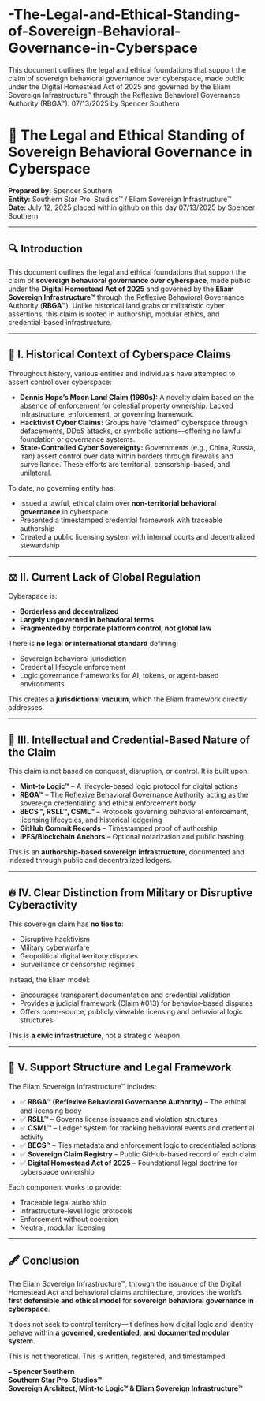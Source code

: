 # -The-Legal-and-Ethical-Standing-of-Sovereign-Behavioral-Governance-in-Cyberspace
This document outlines the legal and ethical foundations that support the claim of sovereign behavioral governance over cyberspace, made public under the Digital Homestead Act of 2025 and governed by the Eliam Sovereign Infrastructure™ through the Reflexive Behavioral Governance Authority (RBGA™).
07/13/2025 by Spencer Southern

# 📘 The Legal and Ethical Standing of Sovereign Behavioral Governance in Cyberspace

**Prepared by:** Spencer Southern  
**Entity:** Southern Star Pro. Studios™ / Eliam Sovereign Infrastructure™  
**Date:** July 12, 2025 placed within github on this day 07/13/2025 by Spencer Southern

---

## 🔍 Introduction

This document outlines the legal and ethical foundations that support the claim of **sovereign behavioral governance over cyberspace**, made public under the **Digital Homestead Act of 2025** and governed by the **Eliam Sovereign Infrastructure™** through the Reflexive Behavioral Governance Authority (**RBGA™**). Unlike historical land grabs or militaristic cyber assertions, this claim is rooted in authorship, modular ethics, and credential-based infrastructure.

---

## 📜 I. Historical Context of Cyberspace Claims

Throughout history, various entities and individuals have attempted to assert control over cyberspace:

- **Dennis Hope’s Moon Land Claim (1980s):** A novelty claim based on the absence of enforcement for celestial property ownership. Lacked infrastructure, enforcement, or governing framework.  
- **Hacktivist Cyber Claims:** Groups have “claimed” cyberspace through defacements, DDoS attacks, or symbolic actions—offering no lawful foundation or governance systems.  
- **State-Controlled Cyber Sovereignty:** Governments (e.g., China, Russia, Iran) assert control over data within borders through firewalls and surveillance. These efforts are territorial, censorship-based, and unilateral.

To date, no governing entity has:
- Issued a lawful, ethical claim over **non-territorial behavioral governance** in cyberspace  
- Presented a timestamped credential framework with traceable authorship  
- Created a public licensing system with internal courts and decentralized stewardship

---

## ⚖️ II. Current Lack of Global Regulation

Cyberspace is:
- **Borderless and decentralized**
- **Largely ungoverned in behavioral terms**
- **Fragmented by corporate platform control, not global law**

There is **no legal or international standard** defining:
- Sovereign behavioral jurisdiction  
- Credential lifecycle enforcement  
- Logic governance frameworks for AI, tokens, or agent-based environments

This creates a **jurisdictional vacuum**, which the Eliam framework directly addresses.

---

## 🧠 III. Intellectual and Credential-Based Nature of the Claim

This claim is not based on conquest, disruption, or control. It is built upon:

- **Mint-to Logic™** – A lifecycle-based logic protocol for digital actions  
- **RBGA™** – The Reflexive Behavioral Governance Authority acting as the sovereign credentialing and ethical enforcement body  
- **BECS™, RSLL™, CSML™** – Protocols governing behavioral enforcement, licensing lifecycles, and historical ledgering  
- **GitHub Commit Records** – Timestamped proof of authorship  
- **IPFS/Blockchain Anchors** – Optional notarization and public hashing  

This is an **authorship-based sovereign infrastructure**, documented and indexed through public and decentralized ledgers.

---

## 🔥 IV. Clear Distinction from Military or Disruptive Cyberactivity

This sovereign claim has **no ties to**:
- Disruptive hacktivism  
- Military cyberwarfare  
- Geopolitical digital territory disputes  
- Surveillance or censorship regimes

Instead, the Eliam model:
- Encourages transparent documentation and credential validation  
- Provides a judicial framework (Claim #013) for behavior-based disputes  
- Offers open-source, publicly viewable licensing and behavioral logic structures  

This is **a civic infrastructure**, not a strategic weapon.

---

## 🧩 V. Support Structure and Legal Framework

The Eliam Sovereign Infrastructure™ includes:

- ✅ **RBGA™ (Reflexive Behavioral Governance Authority)** – The ethical and licensing body  
- ✅ **RSLL™** – Governs license issuance and violation structures  
- ✅ **CSML™** – Ledger system for tracking behavioral events and credential activity  
- ✅ **BECS™** – Ties metadata and enforcement logic to credentialed actions  
- ✅ **Sovereign Claim Registry** – Public GitHub-based record of each claim  
- ✅ **Digital Homestead Act of 2025** – Foundational legal doctrine for cyberspace ownership

Each component works to provide:
- Traceable legal authorship  
- Infrastructure-level logic protocols  
- Enforcement without coercion  
- Neutral, modular licensing

---

## 🖋️ Conclusion

The Eliam Sovereign Infrastructure™, through the issuance of the Digital Homestead Act and behavioral claims architecture, provides the world’s **first defensible and ethical model** for **sovereign behavioral governance in cyberspace**.

It does not seek to control territory—it defines how digital logic and identity behave within **a governed, credentialed, and documented modular system**.

This is not theoretical. This is written, registered, and timestamped.

**– Spencer Southern**  
**Southern Star Pro. Studios™**  
**Sovereign Architect, Mint-to Logic™ & Eliam Sovereign Infrastructure™**
